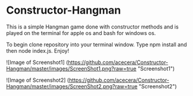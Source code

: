 # Constructor-Hangman

This is a simple Hangman game done with constructor methods and is played on the terminal for apple os and bash for windows os.

To begin clone repository into your terminal window.
Type npm install and then node index.js.
Enjoy!

![Image of Screenshot1] (https://github.com/acecera/Constructor-Hangman/master/images/ScreenShot1.png?raw=true "Screenshot1")

![Image of Screenshot2] (https://github.com/acecera/Constructor-Hangman/master/images/ScreenShot2.png?raw=true "Screenshot2")

